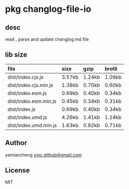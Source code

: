 # pkg changlog-file-io

## desc
read , parse and update changlog.md file

## lib size  
file | size | gzip | brotli
:---- | :---- | :---- | :----
dist/index.cjs.js | 3.57kb | 1.24kb | 1.09kb
dist/index.cjs.min.js | 1.38kb | 0.70kb | 0.60kb
dist/index.esm.js | 0.69kb | 0.40kb | 0.34kb
dist/index.esm.min.js | 0.45kb | 0.34kb | 0.31kb
dist/index.js | 0.69kb | 0.40kb | 0.34kb
dist/index.umd.js | 4.26kb | 1.41kb | 1.24kb
dist/index.umd.min.js | 1.63kb | 0.82kb | 0.71kb

## Author
yemiancheng <ymc.github@gmail.com>

## License
MIT